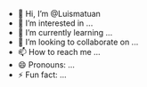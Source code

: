- 👋 Hi, I’m @Luismatuan
- 👀 I’m interested in ...
- 🌱 I’m currently learning ...
- 💞️ I’m looking to collaborate on ...
- 📫 How to reach me ...
- 😄 Pronouns: ...
- ⚡ Fun fact: ...

<!---
Luismatuan/Luismatuan is a ✨ special ✨ repository because its `README.md` (this file) appears on your GitHub profile.
You can click the Preview link to take a look at your changes.
--->
